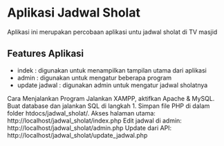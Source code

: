 # Aplikasi Jadwal Sholat
Aplikasi ini merupakan percobaan aplikasi untu jadwal sholat di TV masjid

## Features Aplikasi
- indek : digunakan untuk menampilkan tampilan utama dari aplikasi
- admin : digunakan untuk mengatur beberapa program
- update jadwal : digunakan admin untuk mengatur jadwal sholatnya

Cara Menjalankan Program
Jalankan XAMPP, aktifkan Apache & MySQL.
Buat database dan jalankan SQL di langkah 1.
Simpan file PHP di dalam folder htdocs/jadwal_sholat/.
Akses halaman utama: http://localhost/jadwal_sholat/index.php
Edit jadwal di admin: http://localhost/jadwal_sholat/admin.php
Update dari API: http://localhost/jadwal_sholat/update_jadwal.php
